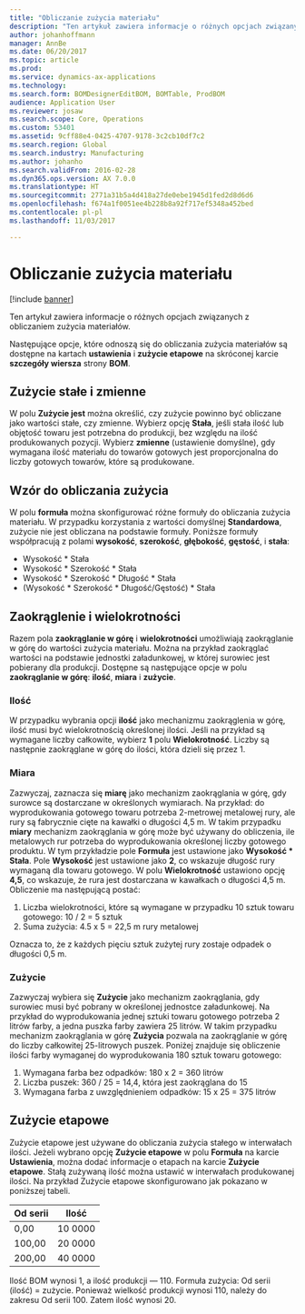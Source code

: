 ```yaml
---
title: "Obliczanie zużycia materiału"
description: "Ten artykuł zawiera informacje o różnych opcjach związanych z obliczaniem zużycia materiałów."
author: johanhoffmann
manager: AnnBe
ms.date: 06/20/2017
ms.topic: article
ms.prod: 
ms.service: dynamics-ax-applications
ms.technology: 
ms.search.form: BOMDesignerEditBOM, BOMTable, ProdBOM
audience: Application User
ms.reviewer: josaw
ms.search.scope: Core, Operations
ms.custom: 53401
ms.assetid: 9cff88e4-0425-4707-9178-3c2cb10df7c2
ms.search.region: Global
ms.search.industry: Manufacturing
ms.author: johanho
ms.search.validFrom: 2016-02-28
ms.dyn365.ops.version: AX 7.0.0
ms.translationtype: HT
ms.sourcegitcommit: 2771a31b5a4d418a27de0ebe1945d1fed2d8d6d6
ms.openlocfilehash: f674a1f0051ee4b228b8a92f717ef5348a452bed
ms.contentlocale: pl-pl
ms.lasthandoff: 11/03/2017

---
```


# <a name="calculate-material-consumption"></a>Obliczanie zużycia materiału

[!include [banner](../includes/banner.md)]

Ten artykuł zawiera informacje o różnych opcjach związanych z obliczaniem zużycia materiałów. 

Następujące opcje, które odnoszą się do obliczania zużycia materiałów są dostępne na kartach **ustawienia** i **zużycie etapowe** na skróconej karcie **szczegóły wiersza** strony **BOM**.

## <a name="variable-and-constant-consumption"></a>Zużycie stałe i zmienne
W polu **Zużycie jest** można określić, czy zużycie powinno być obliczane jako wartości stałe, czy zmienne. Wybierz opcję **Stała**, jeśli stała ilość lub objętość towaru jest potrzebna do produkcji, bez względu na ilość produkowanych pozycji. Wybierz **zmienne** (ustawienie domyślne), gdy wymagana ilość materiału do towarów gotowych jest proporcjonalna do liczby gotowych towarów, które są produkowane.

## <a name="calculating-consumption-from-a-formula"></a>Wzór do obliczania zużycia
W polu **formuła** można skonfigurować różne formuły do obliczania zużycia materiału. W przypadku korzystania z wartości domyślnej **Standardowa**, zużycie nie jest obliczana na podstawie formuły. Poniższe formuły współpracują z polami **wysokość**, **szerokość**, **głębokość**, **gęstość**, i **stała**:

-   Wysokość \* Stała
-   Wysokość \* Szerokość \* Stała
-   Wysokość \* Szerokość \* Długość \* Stała
-   (Wysokość \* Szerokość \* Długość/Gęstość) \* Stała

## <a name="rounding-up-and-multiples"></a>Zaokrąglenie i wielokrotności
Razem pola **zaokrąglanie w górę** i **wielokrotności** umożliwiają zaokrąglanie w górę do wartości zużycia materiału. Można na przykład zaokrąglać wartości na podstawie jednostki załadunkowej, w której surowiec jest pobierany dla produkcji. Dostępne są następujące opcje w polu **zaokrąglanie w górę**: **ilość**, **miara** i **zużycie**.

### <a name="quantity"></a>Ilość

W przypadku wybrania opcji **ilość** jako mechanizmu zaokrąglenia w górę, ilość musi być wielokrotnością określonej ilości. Jeśli na przykład są wymagane liczby całkowite, wybierz **1** polu **Wielokrotność**. Liczby są następnie zaokrąglane w górę do ilości, która dzieli się przez 1.

### <a name="measurement"></a>Miara

Zazwyczaj, zaznacza się **miarę** jako mechanizm zaokrąglania w górę, gdy surowce są dostarczane w określonych wymiarach. Na przykład: do wyprodukowania gotowego towaru potrzeba 2-metrowej metalowej rury, ale rury są fabrycznie cięte na kawałki o długości 4,5 m. W takim przypadku **miary** mechanizm zaokrąglania w górę może być używany do obliczenia, ile metalowych rur potrzeba do wyprodukowania określonej liczby gotowego produktu. W tym przykładzie pole **Formuła** jest ustawione jako **Wysokość \* Stała**. Pole **Wysokość** jest ustawione jako **2**, co wskazuje długość rury wymaganą dla towaru gotowego. W polu **Wielokrotność** ustawiono opcję **4,5**, co wskazuje, że rura jest dostarczana w kawałkach o długości 4,5 m. Obliczenie ma następującą postać:

1.  Liczba wielokrotności, które są wymagane w przypadku 10 sztuk towaru gotowego: 10 / 2 = 5 sztuk
2.  Suma zużycia: 4.5 x 5 = 22,5 m rury metalowej

Oznacza to, że z każdych pięciu sztuk zużytej rury zostaje odpadek o długości 0,5 m.

### <a name="consumption"></a>Zużycie

Zazwyczaj wybiera się **Zużycie** jako mechanizm zaokrąglania, gdy surowiec musi być pobrany w określonej jednostce załadunkowej. Na przykład do wyprodukowania jednej sztuki towaru gotowego potrzeba 2 litrów farby, a jedna puszka farby zawiera 25 litrów. W takim przypadku mechanizm zaokrąglania w górę **Zużycia** pozwala na zaokrąglanie w górę do liczby całkowitej 25-litrowych puszek. Poniżej znajduje się obliczenie ilości farby wymaganej do wyprodukowania 180 sztuk towaru gotowego:

1.  Wymagana farba bez odpadków: 180 x 2 = 360 litrów
2.  Liczba puszek: 360 / 25 = 14,4, która jest zaokrąglana do 15
3.  Wymagana farba z uwzględnieniem odpadków: 15 x 25 = 375 litrów

## <a name="step-consumption"></a>Zużycie etapowe
Zużycie etapowe jest używane do obliczania zużycia stałego w interwałach ilości. Jeżeli wybrano opcję **Zużycie etapowe** w polu **Formuła** na karcie **Ustawienia**, można dodać informacje o etapach na karcie **Zużycie etapowe**. Stałą zużywaną ilość można ustawić w interwałach produkowanej ilości. Na przykład Zużycie etapowe skonfigurowano jak pokazano w poniższej tabeli.

| Od serii | Ilość |
|-------------|----------|
| 0,00        | 10 0000  |
| 100,00      | 20 0000  |
| 200,00      | 40 0000  |

Ilość BOM wynosi 1, a ilość produkcji — 110. Formuła zużycia: Od serii (ilość) = zużycie. Ponieważ wielkość produkcji wynosi 110, należy do zakresu Od serii 100. Zatem ilość wynosi 20.




